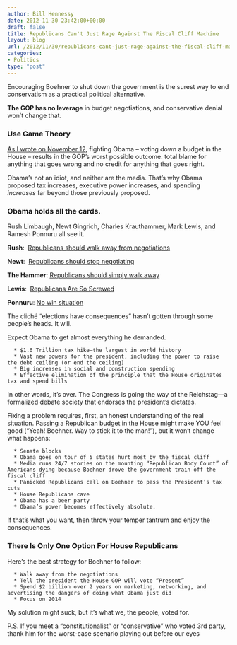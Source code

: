 ```yaml
---
author: Bill Hennessy
date: 2012-11-30 23:42:00+00:00
draft: false
title: Republicans Can't Just Rage Against The Fiscal Cliff Machine
layout: blog
url: /2012/11/30/republicans-cant-just-rage-against-the-fiscal-cliff-machine/
categories:
- Politics
type: "post"
---
```


Encouraging Boehner to shut down the government is the surest way to end conservatism as a practical political alternative.

**The GOP has no leverage** in budget negotiations, and conservative denial won’t change that.


### Use Game Theory


[As I wrote on November 12](https://hennessysview.com/2012/11/12/dont-expect-boehner-to-play-the-black-knight/), fighting Obama – voting down a budget in the House – results in the GOP’s worst possible outcome: total blame for anything that goes wrong and no credit for anything that goes right.

Obama’s not an idiot, and neither are the media. That’s why Obama proposed tax increases, executive power increases, and spending _increases_ far beyond those previously proposed.


### Obama holds all the cards.


Rush Limbaugh, Newt Gingrich, Charles Krauthammer, Mark Lewis, and Ramesh Ponnuru all see it.

**Rush**:  [Republicans should walk away from negotiations](https://www.rushlimbaugh.com/daily/2012/11/30/what_should_the_republicans_do_rush)

**Newt**:  [Republicans should stop negotiating](https://dailycaller.com/2012/11/29/gingrich-house-republicans-should-stop-negotiating-with-president-obama/)

**The Hammer**: [Republicans should simply walk away](https://www.realclearpolitics.com/video/2012/11/29/krauthammer_on_fiscal_cliff_negotiations_republicans_ought_to_simply_walk_away.html)

**Lewis**:  [Republicans Are So Screwed](https://dailycaller.com/2012/11/30/on-the-fiscal-cliff-republicans-are-so-screwed/)

**Ponnuru**: [No win situation](https://www.nationalreview.com/corner/334533/deal-or-no-deal-ramesh-ponnuru)

The cliché “elections have consequences” hasn’t gotten through some people’s heads. It will.

Expect Obama to get almost everything he demanded.



	  * $1.6 Trillion tax hike—the largest in world history
	  * Vast new powers for the president, including the power to raise the debt ceiling (or end the ceiling)
	  * Big increases in social and construction spending
	  * Effective elimination of the principle that the House originates tax and spend bills

In other words, it’s over. The Congress is going the way of the Reichstag—a formalized debate society that endorses the president’s dictates.

Fixing a problem requires, first, an honest understanding of the real situation. Passing a Republican budget in the House might make YOU feel good (“Yeah! Boehner. Way to stick it to the man!”), but it won’t change what happens:

	  * Senate blocks
	  * Obama goes on tour of 5 states hurt most by the fiscal cliff
	  * Media runs 24/7 stories on the mounting “Republican Body Count” of Americans dying because Boehner drove the government train off the fiscal cliff
	  * Panicked Republicans call on Boehner to pass the President’s tax cuts
	  * House Republicans cave
	  * Obama has a beer party
	  * Obama’s power becomes effectively absolute.

If that’s what you want, then throw your temper tantrum and enjoy the consequences.


### There Is Only One Option For House Republicans


Here’s the best strategy for Boehner to follow:



	  * Walk away from the negotiations
	  * Tell the president the House GOP will vote “Present”
	  * Spend $2 billion over 2 years on marketing, networking, and advertising the dangers of doing what Obama just did
	  * Focus on 2014

My solution might suck, but it’s what we, the people, voted for.

P.S. If you meet a “constitutionalist” or “conservative” who voted 3rd party, thank him for the worst-case scenario playing out before our eyes
